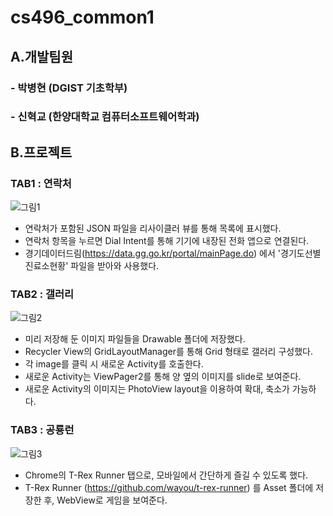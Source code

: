 # cs496_common1 

## A.개발팀원
### - 박병현 (DGIST 기초학부)
### - 신혁교 (한양대학교 컴퓨터소프트웨어학과)

## B.프로젝트
### TAB1 : 연락처
![그림1](https://user-images.githubusercontent.com/107671359/177317754-6957ab30-29d3-4422-921b-bd7c384df7d7.png)
* 연락처가 포함된 JSON 파일을 리사이클러 뷰를 통해 목록에 표시했다.
* 연락처 항목을 누르면 Dial Intent를 통해 기기에 내장된 전화 앱으로 연결된다.
* 경기데이터드림(https://data.gg.go.kr/portal/mainPage.do) 에서 '경기도선별진료소현황' 파일을 받아와 사용했다.


### TAB2 : 갤러리
![그림2](https://user-images.githubusercontent.com/107671359/177319279-9f4c5994-b32b-4077-bdc2-a347b66b396b.png)
* 미리 저장해 둔 이미지 파일들을 Drawable 폴더에 저장했다.
* Recycler View의 GridLayoutManager를 통해 Grid 형태로 갤러리 구성했다.
* 각 image를 클릭 시 새로운 Activity를 호출한다.
* 새로운 Activity는 ViewPager2를 통해 양 옆의 이미지를 slide로 보여준다.
* 새로운 Activity의 이미지는 PhotoView layout을 이용하여 확대, 축소가 가능하다.


### TAB3 : 공룡런
![그림3](https://user-images.githubusercontent.com/107671359/177319319-7c4b2595-09d1-4bfc-a7a6-58295cc596f3.png)
* Chrome의 T-Rex Runner 탭으로, 모바일에서 간단하게 즐길 수 있도록 했다.
* T-Rex Runner (https://github.com/wayou/t-rex-runner) 를 Asset 폴더에 저장한 후, WebView로 게임을 보여준다.
